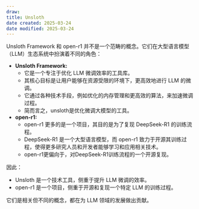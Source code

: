 ```yaml
---
draw:
title: Unsloth
date created: 2025-03-24
date modified: 2025-03-24
---
```


Unsloth Framework 和 open-r1 并不是一个范畴的概念。它们在大型语言模型（LLM）生态系统中扮演着不同的角色：

- **Unsloth Framework:**
    - 它是一个专注于优化 LLM 微调效率的工具库。
    - 其核心目标是让用户能够在资源受限的环境下，更高效地进行 LLM 的微调。
    - 它通过各种技术手段，例如优化的内存管理和更高效的算法，来加速微调过程。
    - 简而言之，unsloth是优化微调大模型的工具。
- **open-r1:**
    - open-r1 更多的是一个项目，其目的是为了复现 DeepSeek-R1 的训练流程。
    - DeepSeek-R1 是一个大型语言模型，而 open-r1 致力于开源其训练过程，使得更多研究人员和开发者能够学习和应用相关技术。
    - open-r1更偏向于，对DeepSeek-R1训练流程的一个开源复现。

因此：

- Unsloth 是一个技术工具，侧重于提升 LLM 微调的效率。
- open-r1 是一个项目，侧重于开源和复现一个特定 LLM 的训练过程。

它们是相关但不同的概念，都在为 LLM 领域的发展做出贡献。
